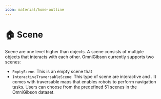 ```yaml
---
icon: material/home-outline
---
```


# 🏠 **Scene**

Scene are one level higher than objects. A scene consists of multiple objects that interacts with each other. OmniGibson currently supports two scenes:

- `EmptyScene`: This is an empty scene that 
- `InteractiveTraversableScene`: This type of scene are interactive and . It comes with traversable maps that enables robots to perform navigation tasks. Users can choose from the predefined 51 scenes in the OmniGibson dataset.





